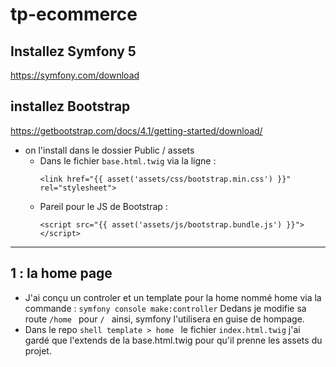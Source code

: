 # tp-ecommerce
## Installez Symfony 5 
  https://symfony.com/download
  
## installez Bootstrap
  https://getbootstrap.com/docs/4.1/getting-started/download/
  - on l'install dans le dossier Public / assets
    - Dans le fichier ``` base.html.twig ``` via la ligne :
      ``` shell
      <link href="{{ asset('assets/css/bootstrap.min.css') }}" rel="stylesheet">
      ```
    - Pareil pour le JS de Bootstrap : 
      ``` shell
      <script src="{{ asset('assets/js/bootstrap.bundle.js') }}"></script> 
      ```

***


## 1 : la home page
- J'ai conçu un controler et un template pour la home nommé home via la commande :
      ```
      symfony console make:controller
      ```
  Dedans je modifie sa route ```/home ``` pour ```/ ``` ainsi, symfony l'utilisera en guise de hompage.
 - Dans le repo ```shell template > home ``` le fichier ```index.html.twig``` j'ai gardé que l'extends de la base.html.twig pour qu'il prenne les assets du projet.
